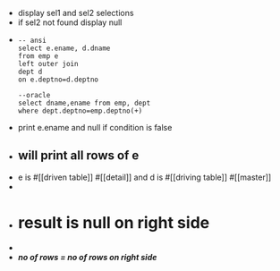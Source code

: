 - display sel1 and sel2 selections
- if sel2 not found display null
- ```
  -- ansi
  select e.ename, d.dname 
  from emp e
  left outer join 
  dept d
  on e.deptno=d.deptno 
  
  --oracle
  select dname,ename from emp, dept
  where dept.deptno=emp.deptno(+)
  
  ```
- print e.ename and null if condition is false
- ## will print all rows of e
- e is #[[driven table]] #[[detail]] and d is #[[driving table]] #[[master]]
-
- # result is null on right side
-
- ___no of rows = no of rows on right side___